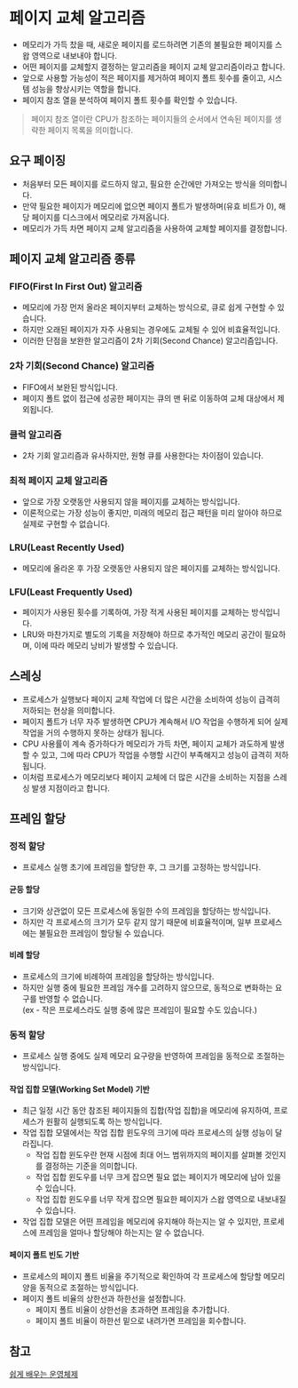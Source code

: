 # 페이지 교체 알고리즘

- 메모리가 가득 찼을 때, 새로운 페이지를 로드하려면 기존의 불필요한 페이지를 스왑 영역으로 내보내야 합니다.
- 어떤 페이지를 교체할지 결정하는 알고리즘을 페이지 교체 알고리즘이라고 합니다.
- 앞으로 사용할 가능성이 적은 페이지를 제거하여 페이지 폴트 횟수를 줄이고, 시스템 성능을 향상시키는 역할을 합니다.
- 페이지 참조 열을 분석하여 페이지 폴트 횟수를 확인할 수 있습니다.

> 페이지 참조 열이란 CPU가 참조하는 페이지들의 순서에서 연속된 페이지를 생략한 페이지 목록을 의미합니다.

## 요구 페이징

- 처음부터 모든 페이지를 로드하지 않고, 필요한 순간에만 가져오는 방식을 의미합니다.
- 만약 필요한 페이지가 메모리에 없으면 페이지 폴트가 발생하며(유효 비트가 0), 해당 페이지를 디스크에서 메모리로 가져옵니다.
- 메모리가 가득 차면 페이지 교체 알고리즘을 사용하여 교체할 페이지를 결정합니다.

## 페이지 교체 알고리즘 종류

### FIFO(First In First Out) 알고리즘

- 메모리에 가장 먼저 올라온 페이지부터 교체하는 방식으로, 큐로 쉽게 구현할 수 있습니다.
- 하지만 오래된 페이지가 자주 사용되는 경우에도 교체될 수 있어 비효율적입니다.
- 이러한 단점을 보완한 알고리즘이 2차 기회(Second Chance) 알고리즘입니다.

### 2차 기회(Second Chance) 알고리즘

- FIFO에서 보완된 방식입니다.
- 페이지 폴트 없이 접근에 성공한 페이지는 큐의 맨 뒤로 이동하여 교체 대상에서 제외됩니다.

### 클럭 알고리즘

- 2차 기회 알고리즘과 유사하지만, 원형 큐를 사용한다는 차이점이 있습니다.

### 최적 페이지 교체 알고리즘

- 앞으로 가장 오랫동안 사용되지 않을 페이지를 교체하는 방식입니다.
- 이론적으로는 가장 성능이 좋지만, 미래의 메모리 접근 패턴을 미리 알아야 하므로 실제로 구현할 수 없습니다.

### LRU(Least Recently Used)

- 메모리에 올라온 후 가장 오랫동안 사용되지 않은 페이지를 교체하는 방식입니다.

### LFU(Least Frequently Used)

- 페이지가 사용된 횟수를 기록하여, 가장 적게 사용된 페이지를 교체하는 방식입니다.
- LRU와 마찬가지로 별도의 기록을 저장해야 하므로 추가적인 메모리 공간이 필요하며, 이에 따라 메모리 낭비가 발생할 수 있습니다.

## 스레싱

- 프로세스가 실행보다 페이지 교체 작업에 더 많은 시간을 소비하여 성능이 급격히 저하되는 현상을 의미합니다.
- 페이지 폴트가 너무 자주 발생하면 CPU가 계속해서 I/O 작업을 수행하게 되어 실제 작업을 거의 수행하지 못하는 상태가 됩니다.
- CPU 사용률이 계속 증가하다가 메모리가 가득 차면, 페이지 교체가 과도하게 발생할 수 있고, 그에 따라 CPU가 작업을 수행할 시간이 부족해지고 성능이 급격히 저하됩니다. 
- 이처럼 프로세스가 메모리보다 페이지 교체에 더 많은 시간을 소비하는 지점을 스레싱 발생 지점이라고 합니다.

## 프레임 할당

### 정적 할당

- 프로세스 실행 초기에 프레임을 할당한 후, 그 크기를 고정하는 방식입니다.

#### 균등 할당

- 크기와 상관없이 모든 프로세스에 동일한 수의 프레임을 할당하는 방식입니다.
- 하지만 각 프로세스의 크기가 모두 같지 않기 때문에 비효율적이며, 일부 프로세스에는 불필요한 프레임이 할당될 수 있습니다.

#### 비례 할당

- 프로세스의 크기에 비례하여 프레임을 할당하는 방식입니다.
- 하지만 실행 중에 필요한 프레임 개수를 고려하지 않으므로, 동적으로 변화하는 요구를 반영할 수 없습니다.
<br>(ex - 작은 프로세스라도 실행 중에 많은 프레임이 필요할 수도 있습니다.)

### 동적 할당

- 프로세스 실행 중에도 실제 메모리 요구량을 반영하여 프레임을 동적으로 조절하는 방식입니다.

#### 작업 집합 모델(Working Set Model) 기반

- 최근 일정 시간 동안 참조된 페이지들의 집합(작업 집합)을 메모리에 유지하여, 프로세스가 원활히 실행되도록 하는 방식입니다.
- 작업 집합 모델에서는 작업 집합 윈도우의 크기에 따라 프로세스의 실행 성능이 달라집니다.
  - 작업 집합 윈도우란 현재 시점에 최대 어느 범위까지의 페이지를 살펴볼 것인지를 결정하는 기준을 의미합니다.
  - 작업 집합 윈도우를 너무 크게 잡으면 필요 없는 페이지가 메모리에 남아 있을 수 있습니다.
  - 작업 집합 윈도우를 너무 작게 잡으면 필요한 페이지가 스왑 영역으로 내보내질 수 있습니다. 
- 작업 집합 모델은 어떤 프레임을 메모리에 유지해야 하는지는 알 수 있지만, 프로세스에 프레임을 얼마나 할당해야 하는지는 알 수 없습니다.

#### 페이지 폴트 빈도 기반

- 프로세스의 페이지 폴트 비율을 주기적으로 확인하여 각 프로세스에 할당할 메모리양을 동적으로 조절하는 방식입니다.
- 페이지 폴트 비율의 상한선과 하한선을 설정합니다.
  - 페이지 폴트 비율이 상한선을 초과하면 프레임을 추가합니다.
  - 페이지 폴트 비율이 하한선 밑으로 내려가면 프레임을 회수합니다.

## 참고

[쉽게 배우는 운영체제](https://www.yes24.com/Product/Goods/62054527)